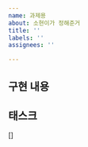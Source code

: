 ```yaml
---
name: 과제용
about: 소현이가 정해준거
title: ''
labels: ''
assignees: ''

---
```


## 구현 내용
<!-- 구현하고자하는 내용에 대해 작성해주세요! -->


## 태스크
<!-- 구현할 때 해야하는 작업들의 List를 적어주세요! -->
[]
